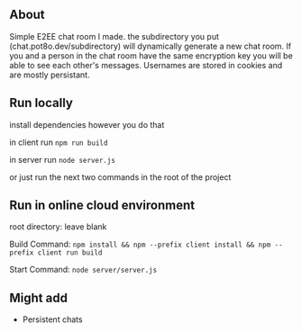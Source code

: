 ## **About**
Simple E2EE chat room I made. the subdirectory you put (chat.pot8o.dev/subdirectory) will dynamically generate a new chat room. If you and a person in the chat room have the same encryption key you will be able to see each other's messages. Usernames are stored in cookies and are mostly persistant.

## **Run locally**

install dependencies however you do that

in client run ```npm run build```

in server run ```node server.js```

or just run the next two commands in the root of the project

## **Run in online cloud environment**

root directory: leave blank

Build Command: ```npm install && npm --prefix client install && npm --prefix client run build```

Start Command: ```node server/server.js```

## **Might add**
- Persistent chats
